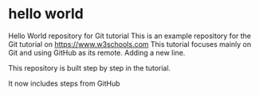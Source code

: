 # hello world
Hello World repository for Git tutorial 
This is an example repository for the Git tutorial on https://www.w3schools.com
This tutorial focuses mainly on Git and using GitHub as its remote.
Adding a new line.

This repository is built step by step in the tutorial. 

It now includes steps from GitHub
